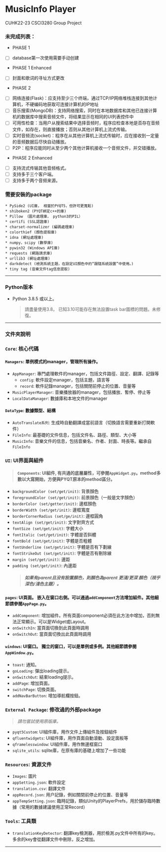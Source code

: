 # MusicInfo Player
CUHK22-23 CSCI3280 Group Project

### 未完成列表：
- PHASE 1
* [ ] database第一次使用需要手动创建
- PHASE 1 Enhanced
* [ ] 封面和歌词的寻址方式更改
- PHASE 2
* [ ] 网络连接(Flask)：应支持至少三个终端，通过TCP/IP网络堆栈连接到其他计算机，不硬编码地获取可连接计算机的IP地址
* [ ] 音乐搜索(MongoDB)：支持网络搜索，同时在本地数据库和其他已连接计算机的数据库中搜索音频文件，将结果显示在相同的UI列表控件中
* [ ] 可用性检查：当用户从搜索结果中选择音频时，程序应检查本地是否存在音频文件，如存在，则直接播放；否则从其他计算机上流式传输。
* [ ] 实时音频流(socket)：程序在从其他计算机上流式传输时，应在接收到一定量的音频数据后尽快自动播放。
* [ ] P2P：程序应能同时从至少两个其他计算机接收一个音频文件，并交错播放。
- PHASE 2 Enhanced
* [ ] 支持流式传输其他音频格式。
* [ ] 支持多于三个客户端。
* [ ] 支持多于两个音频来源。

### 需要安裝的package
    * PySide2 (UI庫， 相當於PYQT5，但許可更寬鬆)
    * shiboken2 (PYQT綁定c++的庫)
    * Pillow （圖片處理庫， python3的PIL）
    * certifi (SSL認證庫)
    * charset-normalizer (編碼處理庫)
    * colorthief (顏色提取庫)
    * idna (網址處理庫)
    * numpy，scipy (數學庫)
    * pywin32 (Windows API庫)
    * requests (網路請求庫)
    * urllib3 (網址處理庫)
    * darkdetect (檢測系統主題，在設定UI顏色中的“跟隨系統設置”中使用。)
    * tiny tag (音樂文件tag信息提取)
____________________________________________________________________________________
### Python版本
* Python 3.8.5 或以上。
  > 請盡量使用3.8， 已知3.10可能存在無法設置task bar圖標的問題。未修復。
____________________________________________________________________________________
### 文件夾說明
### `Core`: 核心代碼
#### `Managers`: 單例模式的manager，管理所有操作。
- `AppManager`: 專門處理軟件的manager，包括文件路徑、設定、翻譯、記錄等
  * `config`: 軟件設定manager，包括主題，語言等
  * `record`: 軟件記錄manager，包括關閉前停止的位置、音量等
- `MusicPlayerManager`: 音樂播放器的manager，包括播放、暫停、停止等
- `LocalDataManager`: 數據庫和本地文件的manager
#### `DataType`: 數據類型、結構
- `AutoTranslate系列`: 生成時自動翻譯成當前語言（切換語言需要重新打開軟件）
- `FileInfo`: 最基礎的文件信息，包括文件名、路徑、類型、大小等
- `MusicInfo`: 音樂文件的信息，包括音樂名、作者、封面、時長等。繼承自`FileInfo`
### `UI`: UI界面與組件
> #### `Components`: UI組件, 有共通的底層屬性，可參閱`AppWidget.py`。method多數以大寫開始，方便與PYQT原本的method區分。
- `backgroundColor (set/get/init)`: 背景顏色
- `foregroundColor (set/get/init)`: 前景顏色（一般是文字顏色）
- `borderColor (set/getter/init)`: 邊框顏色
- `borderWidth (set/get/init)`: 邊框寬度
- `borderCornerRadius (set/ge/init)`: 邊框圓角
- `textAlign (set/get/init)`: 文字對齊方式
- `fontSize (set/get/init)`: 字體大小
- `fontItalic (set/get/init)`: 字體是否斜體
- `fontBold (set/get/init)`: 字體是否粗體
- `fontUnderline (set/get/init)`: 字體是否有下劃線
- `fontStrikeOut (set/get/init)`: 字體是否有刪除線
- `margin (set/get/init)`: 邊距
- `padding (set/get/init)`: 內邊距
  > ##### 如果有parent且没有設置顏色，則顏色為parent 更淺/更深 顏色（視乎深色/淺色主題）。
 
#### `pages`: UI頁面。 嵌入在窗口右側。可以通過`addComponent`方法增加組件。其他細節請參閱`AppPage.py`。
- `addComponent`: 增加組件。所有頁面component必須在此方法中增加，否則無法正常顯示。可以是Widget或Layout。
- `onSwitchIn`: 當頁面切換到此頁面時調用
- `onSwitchOut`: 當頁面切換出此頁面時調用

#### `windows`: UI窗口。 獨立的窗口，可以是單例或多例。其他細節請參閱`AppWindow.py`。
- `toast`: 通知。
- `goLoading`: 彈出loading提示。
- `onSwitchOut`: 結束loading提示。
-  `addPage`: 增加頁面。
- `switchPage`: 切換頁面。
- `addNavBarButton`: 增加導航欄按鈕。
### `External Package`: 修改過的外部package
  >   *請勿嘗試使用原版庫。*
*  `pyqt5Custom`: UI組件庫，用作文件上傳組件及按鈕組件
*  `qfluentwidgets`: UI組件庫，用作頁面自動滾動、設定面板等
*  `qframelesswindow`: UI組件庫，用作無邊框窗口
*  `sqlite_utils`: sqlite庫，在原有庫的基礎上增加了一些功能
### `Resources`: 資源文件
* `Images`: 圖片
* `appSetting.json`: 軟件設定
* `translation.csv`: 翻譯文件
*  `appRecord.json`: 用户記錄，例如關閉前停止的位置、音量等
*  `appTempSetting.json`: 臨時記錄，類似Unity的PlayerPrefs，用於儲存臨時數據（常用的數據建議使用正常Record）
### `Tools`: 工具類
* `translationKeyDetector`: 翻譯key檢測器，用於檢測.py文件中所有的key。多余的key會從翻譯文件中刪除，反之增加。

____________________________________________________________________________________
